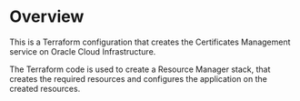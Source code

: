 # Overview
This is a Terraform configuration that creates the Certificates Management service on Oracle Cloud Infrastructure.

The Terraform code is used to create a Resource Manager stack, that creates the required resources and configures the application on the created resources.